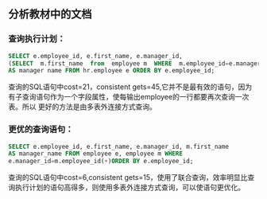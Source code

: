 ## 分析教材中的文档
### 查询执行计划：
``` sql
SELECT e.employee_id, e.first_name, e.manager_id,
(SELECT  m.first_name  from  employee m  WHERE  m.employee_id=e.manager_id)
AS manager name FROM hr.employee e ORDER BY e.employee_id;
```
查询的SQL语句中cost=21，consistent gets=45,它并不是最有效的语句，因为有子查询语句作为一个字段属性，使每输出employee的一行都要再次查询一次表。所以
更好的方法是由多表外连接方式查询。
### 更优的查询语句：
``` sql
SELECT e.employee_id, e.first_name, e.manager_id, m.first_name
AS manager_name FROM employee e, employee m WHERE
e.manager_id=m.employee_id(+)ORDER BY e.employee_id;
```
查询的SQL语句中cost=6,consistent gets=15，使用了联合查询，效率明显比查询执行计划的语句高得多，则使用多表外连接方式查询，可以使语句更优化。
